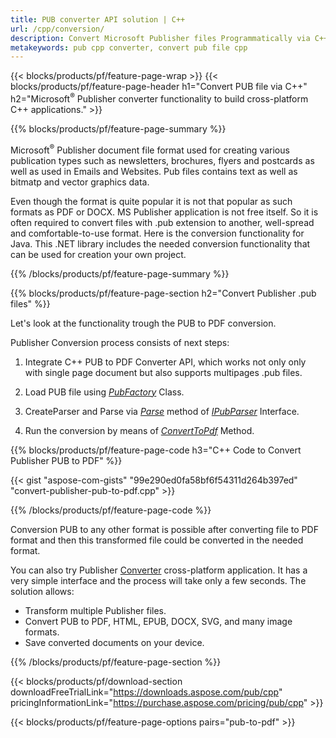 ```yaml
---
title: PUB converter API solution | C++
url: /cpp/conversion/
description: Convert Microsoft Publisher files Programmatically via C++ library.  Simple API solution to build your own PUB converter C++ project.
metakeywords: pub cpp converter, convert pub file cpp
---
```


{{< blocks/products/pf/feature-page-wrap >}}
{{< blocks/products/pf/feature-page-header h1="Convert PUB file via C++" h2="Microsoft<sup>&reg;</sup> Publisher converter functionality to build cross-platform C++ applications." >}}

{{% blocks/products/pf/feature-page-summary %}}
<p>
Microsoft<sup>&reg;</sup> Publisher document file format used for creating various publication types such as newsletters, brochures, flyers and postcards as well as used in Emails and Websites. Pub files contains text as well as bitmatp and vector graphics data. 
</p>

<p>
Even though the format is quite popular it is not that popular as such formats as PDF or DOCX. MS Publisher application is not free itself. So it is often required to convert files with .pub extension to another, well-spread and comfortable-to-use format. Here is the conversion functionality for Java. This .NET library includes the needed conversion functionality that can be used for creation your own project.
</p>
{{% /blocks/products/pf/feature-page-summary  %}}

{{% blocks/products/pf/feature-page-section  h2="Convert Publisher .pub files" %}}

Let's look at the functionality trough the PUB to PDF conversion.

Publisher Conversion process consists of next steps:

1. Integrate C++ PUB to PDF Converter API, which works not only only with single page document but also supports multipages .pub files. 

2. Load PUB file using [*PubFactory*](https://apireference.aspose.com/pub/cpp/class/aspose.pub.pub_factory) Class.

3. CreateParser and Parse via [*Parse*](https://apireference.aspose.com/pub/cpp/class/aspose.pub.i_pub_parser#ae9fc7043f382a5b4a7b694f0fe477915) method of [*IPubParser*](https://apireference.aspose.com/pub/cpp/class/aspose.pub.i_pub_parser) Interface. 

4. Run the conversion by means of [*ConvertToPdf*](https://apireference.aspose.com/pub/cpp/class/aspose.pub.i_pdf_converter) Method.


{{% blocks/products/pf/feature-page-code h3="C++ Code to Convert Publisher PUB to PDF" %}}

{{< gist "aspose-com-gists" "99e290ed0fa58bf6f54311d264b397ed" "convert-publisher-pub-to-pdf.cpp" >}}

{{% /blocks/products/pf/feature-page-code  %}}

Conversion PUB to any other format is possible after converting file to PDF format and then this transformed file could be converted in the needed format.

You can also try Publisher [Converter](https://products.aspose.app/pub/conversion) cross-platform application. It has a very simple interface and the process will take only a few seconds. The solution allows:

- Transform multiple Publisher files.
- Convert PUB to PDF, HTML, EPUB, DOCX, SVG, and many image formats.
- Save converted documents on your device.

{{% /blocks/products/pf/feature-page-section %}}

{{< blocks/products/pf/download-section downloadFreeTrialLink="https://downloads.aspose.com/pub/cpp" pricingInformationLink="https://purchase.aspose.com/pricing/pub/cpp" >}}

{{< blocks/products/pf/feature-page-options pairs="pub-to-pdf" >}}


